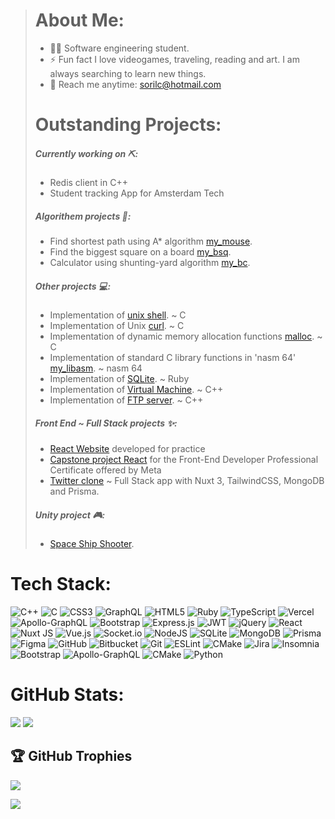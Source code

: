 
>  # About Me:
>  - 👨‍💻 Software engineering student.
>  - ⚡ Fun fact I love videogames, traveling, reading and art. I am always searching to learn new things.
>  - 📧 Reach me anytime: sorilc@hotmail.com
> #
> # Outstanding Projects:
> ##### Currently working on ⛏️:
> - Redis client in C++
> - Student tracking App for Amsterdam Tech
> ##### Algorithem projects 🤖:
>  - Find shortest path using A* algorithm [my_mouse](https://github.com/SoraiaBarroso/My_Mouse_Project).
>  - Find the biggest square on a board [my_bsq](https://github.com/SoraiaBarroso/Bsq_Project).
>  - Calculator using shunting-yard algorithm [my_bc](https://github.com/SoraiaBarroso/Bc_Project).
> ##### Other projects 💻:
> -  Implementation of [unix shell](https://github.com/SoraiaBarroso/My_zsh). ~ C
> -  Implementation of Unix [curl](https://github.com/SoraiaBarroso/my_curl). ~ C
> -  Implementation of dynamic memory allocation functions [malloc](https://github.com/SoraiaBarroso/my_malloc). ~ C
> -  Implementation of standard C library functions in 'nasm 64' [my_libasm](https://github.com/SoraiaBarroso/my_libasm). ~ nasm 64
> -  Implementation of [SQLite](https://github.com/SoraiaBarroso/my_sqlite). ~ Ruby
> -  Implementation of [Virtual Machine](https://github.com/SoraiaBarroso/my_abstract_vm). ~ C++
> -  Implementation of [FTP server](https://github.com/SoraiaBarroso/my_ftp). ~ C++
> ##### Front End ~ Full Stack projects ✨:
> - [React Website](https://techxproject.vercel.app/) developed for practice
> - [Capstone project React](https://github.com/SoraiaBarroso/capstone_front_end) for the Front-End Developer Professional Certificate offered by Meta
> - [Twitter clone](https://github.com/SoraiaBarroso/Full_Stack_Nuxt) ~ Full Stack app with Nuxt 3, TailwindCSS, MongoDB and Prisma.
> ##### Unity project 🎮:
> - [Space Ship Shooter](https://iambluue.itch.io/space-ship-shooter).
> #
 # Tech Stack:
![C++](https://img.shields.io/badge/c++-%2300599C.svg?style=flat-square&logo=c%2B%2B&logoColor=white) ![C](https://img.shields.io/badge/c-%2300599C.svg?style=flat-square&logo=c&logoColor=white) ![CSS3](https://img.shields.io/badge/css3-%231572B6.svg?style=flat-square&logo=css3&logoColor=white) ![GraphQL](https://img.shields.io/badge/-GraphQL-E10098?style=flat-square&logo=graphql&logoColor=white) ![HTML5](https://img.shields.io/badge/html5-%23E34F26.svg?style=flat-square&logo=html5&logoColor=white) ![Ruby](https://img.shields.io/badge/ruby-%23CC342D.svg?style=flat-square&logo=ruby&logoColor=white) ![TypeScript](https://img.shields.io/badge/typescript-%23007ACC.svg?style=flat-square&logo=typescript&logoColor=white) ![Vercel](https://img.shields.io/badge/vercel-%23000000.svg?style=flat-square&logo=vercel&logoColor=white) ![Apollo-GraphQL](https://img.shields.io/badge/-ApolloGraphQL-311C87?style=flat-square&logo=apollo-graphql) ![Bootstrap](https://img.shields.io/badge/bootstrap-%238511FA.svg?style=flat-square&logo=bootstrap&logoColor=white) ![Express.js](https://img.shields.io/badge/express.js-%23404d59.svg?style=flat-square&logo=express&logoColor=%2361DAFB) ![JWT](https://img.shields.io/badge/JWT-black?style=flat-square&logo=JSON%20web%20tokens) ![jQuery](https://img.shields.io/badge/jquery-%230769AD.svg?style=flat-square&logo=jquery&logoColor=white) ![React](https://img.shields.io/badge/react-%2320232a.svg?style=flat-square&logo=react&logoColor=%2361DAFB) ![Nuxt JS](https://img.shields.io/badge/Nuxt-002E3B?style=flat-square&logo=nuxt.js&logoColor=#00DC82) ![Vue.js](https://img.shields.io/badge/vue.js-%2335495e.svg?style=flat-square&logo=vuedotjs&logoColor=%234FC08D) ![Socket.io](https://img.shields.io/badge/Socket.io-black?style=flat-square&logo=socket.io&badgeColor=010101) ![NodeJS](https://img.shields.io/badge/node.js-6DA55F?style=flat-square&logo=node.js&logoColor=white) ![SQLite](https://img.shields.io/badge/sqlite-%2307405e.svg?style=flat-square&logo=sqlite&logoColor=white) ![MongoDB](https://img.shields.io/badge/MongoDB-%234ea94b.svg?style=flat-square&logo=mongodb&logoColor=white) ![Prisma](https://img.shields.io/badge/Prisma-3982CE?style=flat-square&logo=Prisma&logoColor=white) ![Figma](https://img.shields.io/badge/figma-%23F24E1E.svg?style=flat-square&logo=figma&logoColor=white) ![GitHub](https://img.shields.io/badge/github-%23121011.svg?style=flat-square&logo=github&logoColor=white) ![Bitbucket](https://img.shields.io/badge/bitbucket-%230047B3.svg?style=flat-square&logo=bitbucket&logoColor=white) ![Git](https://img.shields.io/badge/git-%23F05033.svg?style=flat-square&logo=git&logoColor=white) ![ESLint](https://img.shields.io/badge/ESLint-4B3263?style=flat-square&logo=eslint&logoColor=white) ![CMake](https://img.shields.io/badge/CMake-%23008FBA.svg?style=flat-square&logo=cmake&logoColor=white) ![Jira](https://img.shields.io/badge/jira-%230A0FFF.svg?style=flat-square&logo=jira&logoColor=white) ![Insomnia](https://img.shields.io/badge/Insomnia-black?style=flat-square&logo=insomnia&logoColor=5849BE) ![Bootstrap](https://img.shields.io/badge/bootstrap-%238511FA.svg?style=flat-square&logo=bootstrap&logoColor=white) ![Apollo-GraphQL](https://img.shields.io/badge/-ApolloGraphQL-311C87?style=flat-square&logo=apollo-graphql) ![CMake](https://img.shields.io/badge/CMake-%23008FBA.svg?style=flat-square&logo=cmake&logoColor=white) ![Python](https://img.shields.io/badge/python-3670A0?style=flat-square&logo=python&logoColor=ffdd54)
###
 #
 # GitHub Stats:
![](https://github-readme-streak-stats.herokuapp.com/?user=soraiaBarroso&theme=tokyonight&hide_border=true)
![](https://github-readme-stats.vercel.app/api/top-langs/?username=soraiaBarroso&theme=tokyonight&hide_border=true&include_all_commits=true&count_private=false&layout=compact)

## 🏆 GitHub Trophies
![](https://github-profile-trophy.vercel.app/?username=soraiaBarroso&theme=tokyonight&no-frame=true&no-bg=true&margin-w=4)

[![](https://visitcount.itsvg.in/api?id=soraiaBarroso&label=Profile%20Views&color=1&icon=0&pretty=true)](https://visitcount.itsvg.in)

<!-- Proudly created with GPRM ( https://gprm.itsvg.in ) -->
